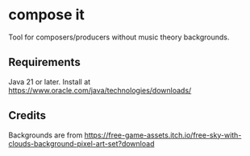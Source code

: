 # compose it

Tool for composers/producers without music theory backgrounds.

## Requirements

Java 21 or later. Install at https://www.oracle.com/java/technologies/downloads/

## Credits

Backgrounds are from https://free-game-assets.itch.io/free-sky-with-clouds-background-pixel-art-set?download
